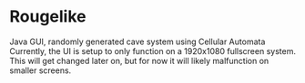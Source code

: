# Rougelike
Java GUI, randomly generated cave system using Cellular Automata
Currently, the UI is setup to only function on a 1920x1080 fullscreen system. 
This will get changed later on, but for now it will likely malfunction on smaller screens.

